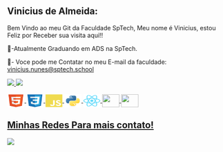 ## Vinicius de Almeida:

Bem Vindo ao meu Git da Faculdade SpTech, Meu nome é Vinicius, estou Feliz por Receber sua visita aqui!!

🌱-Atualmente Graduando em ADS na SpTech.


📧- Voce pode me Contatar no meu E-mail da faculdade: vinicius.nunes@sptech.school

<div align="left">
  <a href="https://github.com/ViniciusDevSptech">
  <img height="180em" src="https://github-readme-stats.vercel.app/api?username=ViniciusDevSptech&show_icons=false&theme=clear&include_all_commits=true&count_private=true"/>
  <img height="180em" src="https://github-readme-stats.vercel.app/api/top-langs/?username=VinyProgramador&layout=compact&langs_count=7&theme=clear"/>
</div>
  
<div style="display: inline_block"><br>
 <img align="center" height="30" width="40" src="https://raw.githubusercontent.com/devicons/devicon/master/icons/html5/html5-original.svg">
 <img align="center" height="30" width="40" src="https://raw.githubusercontent.com/devicons/devicon/master/icons/css3/css3-original.svg">
 <img align="center" height="30" width="40" src="https://raw.githubusercontent.com/devicons/devicon/master/icons/javascript/javascript-plain.svg">
 <img align="center" height="30" width="40" src="https://raw.githubusercontent.com/devicons/devicon/master/icons/python/python-original.svg">
 <img align="center" height="30" width="40" src="https://raw.githubusercontent.com/devicons/devicon/master/icons/react/react-original.svg">
 <img align="center" height="30" width="40" src="https://cdn.jsdelivr.net/gh/devicons/devicon/icons/flutter/flutter-original.svg" />
 <img align="center" height="30" width="40"src="https://cdn.jsdelivr.net/gh/devicons/devicon/icons/dart/dart-original.svg" />
</div>  

## Minhas Redes Para mais contato!
<div> 
 <a href = "mailto:vinicius.nunes@sptech.school"><img src="https://img.shields.io/badge/-Gmail-%23333?style=for-the-badge&logo=gmail&logoColor=white" target="_blank"></a>
</div>

